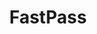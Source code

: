 ---
hackday: "17-manchester"
title: "FastPass"
summary: "Currently, 20% of calls to our IT service desk are for password resets. On top of this, 13% of calls are not answered due to staffing and resources. Our goal is to reduce the amount of password reset calls to just 10% to allow our service desk to support all of our staff. We have designed FastPass with this in mind.

FastPass is a Web based app that allows users to easily change their password when they forget it. With up to 17million people in the UK forgetting their password on a regular basis, FastPass is ideal for getting clinical and non clinical staff up and working again in a matter of seconds."
team:
  - "@Robblagden"
  - "@thebeckib"
  - "Nick Matt"
  - "@mrmikekj"
  - "@joshetherton"
links:
  - website: "http://www.nhsfastpass.com"
---